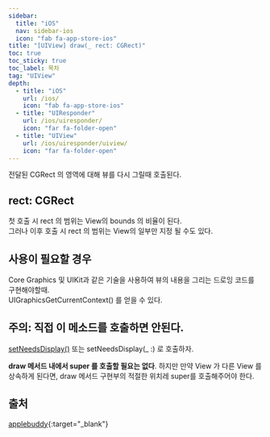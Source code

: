 ```yaml
---
sidebar:
  title: "iOS"
  nav: sidebar-ios
  icon: "fab fa-app-store-ios"
title: "[UIView] draw(_ rect: CGRect)"
toc: true
toc_sticky: true
toc_label: 목차
tag: "UIView"
depth: 
  - title: "iOS"
    url: /ios/
    icon: "fab fa-app-store-ios"
  - title: "UIResponder"
    url: /ios/uiresponder/
    icon: "far fa-folder-open"
  - title: "UIView"
    url: /ios/uiresponder/uiview/
    icon: "far fa-folder-open"
---
```

전달된 CGRect 의 영역에 대해 뷰를 다시 그릴때 호출된다.


## rect: CGRect
첫 호출 시 rect 의 범위는 View의 bounds 의 비율이 된다.  
그러나 이후 호출 시 rect 의 범위는 View의 일부만 지정 될 수도 있다.

## 사용이 필요할 경우
Core Graphics 및 UIKit과 같은 기술을 사용하여 뷰의 내용을 그리는 드로잉 코드를 구현해야할때.  
UIGraphicsGetCurrentContext() 를 얻을 수 있다.

## 주의: 직접 이 메소드를 호출하면 안된다.
[<i class="fas fa-link"></i> setNeedsDisplay()](ios/uiresponder/uiview/setNeedsDisplay/) 또는 setNeedsDisplay(_ :) 로 호출하자.  

**draw 메서드 내에서 super 를 호출할 필요는 없다**. 하지만 만약 View 가 다른 View 를 상속하게 된다면, draw 메서드 구현부의 적절한 위치레 super를 호출해주어야 한다.


## 출처
[<i class="fas fa-link"></i> applebuddy](https://0urtrees.tistory.com/157){:target="_blank"}
